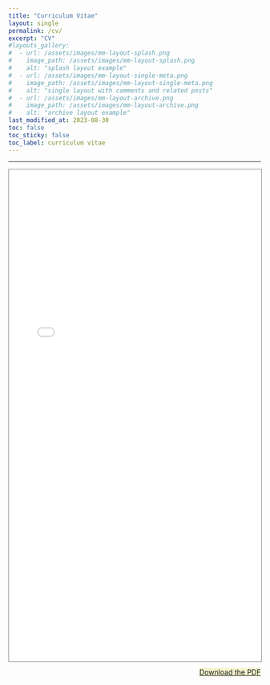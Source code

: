 ```yaml
---
title: "Curriculum Vitae"
layout: single
permalink: /cv/
excerpt: "CV"
#layouts_gallery:
#  - url: /assets/images/mm-layout-splash.png
#    image_path: /assets/images/mm-layout-splash.png
#    alt: "splash layout example"
#  - url: /assets/images/mm-layout-single-meta.png
#    image_path: /assets/images/mm-layout-single-meta.png
#    alt: "single layout with comments and related posts"
#  - url: /assets/images/mm-layout-archive.png
#    image_path: /assets/images/mm-layout-archive.png
#    alt: "archive layout example"
last_modified_at: 2023-08-30
toc: false
toc_sticky: false
toc_label: curriculum vitae
---
```



---
<html>
    <head>
    <style>
        #pdf-container {
            height: 980px;
        }
    </style>
    </head>
    <body>
        <div id="pdf-container">
            <iframe src="/assets/documents/Eunkyung_CV_Aug.pdf#toolbar=0&view=FitH" width="100%" height="100%" style="border: 1px solid gray;">
                <p>Your browser does not support iframes.</p>
            </iframe>
        </div>
        <div>
        <p style="text-align: right;"><a href="/assets/documents/Eunkyung_CV_Aug.pdf" download style="background-color: #F5F6CE">Download the PDF</a></p>
        </div>
    </body>
</html>
